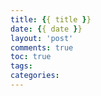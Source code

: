 ```yaml
---
title: {{ title }}
date: {{ date }}
layout: 'post'
comments: true
toc: true
tags:
categories:
---
```

